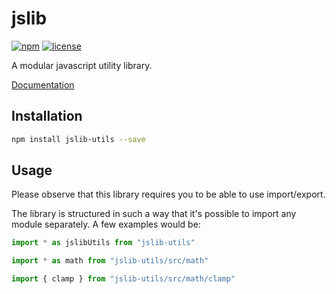 # jslib
[![npm](https://img.shields.io/npm/v/jslib-utils.svg)](https://www.npmjs.com/packagejslib-utils)
[![license](https://img.shields.io/npm/l/jslib-utils.svg)](https://www.npmjs.com/package/jslib-utils)

A modular javascript utility library.

[Documentation](https://glinkis.github.io/jslib/)

## Installation
```bash
npm install jslib-utils --save
```

## Usage
Please observe that this library requires you to be able to use import/export.

The library is structured in such a way that it's possible to import any module separately.
A few examples would be:
```js
import * as jslibUtils from "jslib-utils"
```
```js
import * as math from "jslib-utils/src/math"
```
```js
import { clamp } from "jslib-utils/src/math/clamp"
```
